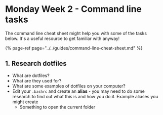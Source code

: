# Monday Week 2 - Command line tasks

The command line cheat sheet might help you with some of the tasks below. It's a useful resource to get familiar with anyway!

{% page-ref page="../../guides/command-line-cheat-sheet.md" %}

## 1. Research dotfiles

* What are dotfiles?
* What are they used for?
* What are some examples of dotfiles on your computer?
* Edit your `.bashrc` and create an **alias** - you may need to do some research to find out what this is and how you do it. Example aliases you might create
  * Something to open the current folder 



